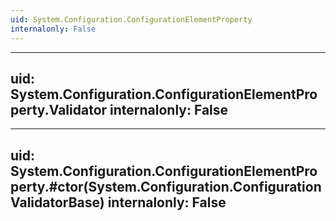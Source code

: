 ```yaml
---
uid: System.Configuration.ConfigurationElementProperty
internalonly: False
---
```


---
uid: System.Configuration.ConfigurationElementProperty.Validator
internalonly: False
---

---
uid: System.Configuration.ConfigurationElementProperty.#ctor(System.Configuration.ConfigurationValidatorBase)
internalonly: False
---
